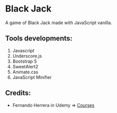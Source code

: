 # Black Jack

A game of Black Jack made with JavaScript vanilla.

## Tools developments: 
1. Javascript
2. Underscore.js
3. Bootstrap 5
4. SweetAlert2
5. Animate.css
6. JavaScript Minifier


## Credits:
* Fernando Herrera in Udemy => [Courses](https://fernando-herrera.com/#/home)